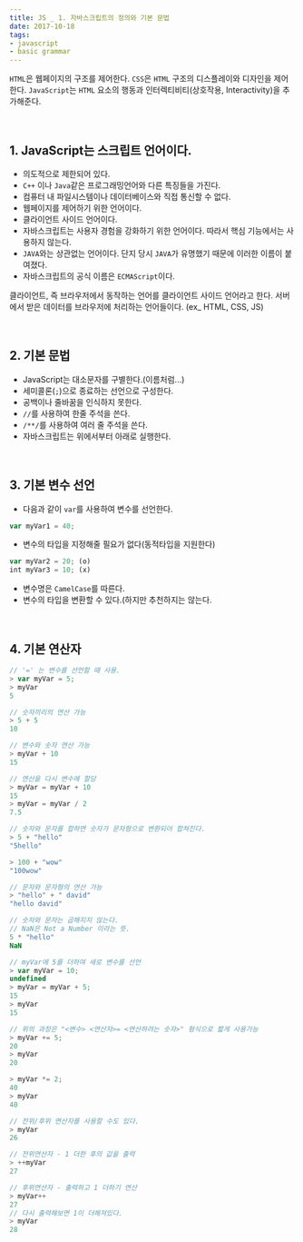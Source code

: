 ```yaml
---
title: JS _ 1. 자바스크립트의 정의와 기본 문법
date: 2017-10-18
tags:
- javascript
- basic grammar
---
```



`HTML`은 웹페이지의 구조를 제어한다. `CSS`은 `HTML` 구조의 디스플레이와 디자인을 제어한다. `JavaScript`는 `HTML` 요소의 행동과 인터렉티비티(상호작용, Interactivity)을 추가해준다.

<br>

## 1. JavaScript는 스크립트 언어이다.

- 의도적으로 제한되어 있다.
- `C++` 이나 `Java`같은 프로그래밍언어와 다른 특징들을 가진다.
- 컴퓨터 내 파일시스템이나 데이터베이스와 직접 통신할 수 없다.
- 웹페이지를 제어하기 위한 언어이다.
- 클라이언트 사이드 언어이다.
- 자바스크립트는 사용자 경험을 강화하기 위한 언어이다. 따라서 핵심 기능에서는 사용하지 않는다.
- `JAVA`와는 상관없는 언어이다. 단지 당시 `JAVA`가 유명했기 때문에 이러한 이름이 붙여졌다.
- 자바스크립트의 공식 이름은 `ECMAScript`이다.

클라이언트, 즉 브라우저에서 동작하는 언어를 클라이언트 사이드 언어라고 한다. 서버에서 받은 데이터를 브라우저에 처리하는 언어들이다. (ex_ HTML, CSS, JS)

<br>

## 2. 기본 문법

- JavaScript는 대소문자를 구별한다.(이름처럼...)
- 세미콜론(`;`)으로 종료하는 선언으로 구성한다.
- 공백이나 줄바꿈을 인식하지 못한다.
- `//`를 사용하여 한줄 주석을 쓴다.
- `/**/`를 사용하여 여러 줄 주석을 쓴다.
- 자바스크립트는 위에서부터 아래로 실행한다.

<br>

## 3. 기본 변수 선언

- 다음과 같이 `var`를 사용하여 변수를 선언한다.

```js
var myVar1 = 40;
```

- 변수의 타입을 지정해줄 필요가 없다(동적타입을 지원한다)

```js
var myVar2 = 20; (o)
int myVar3 = 10; (x)
```

- 변수명은 `CamelCase`를 따른다.
- 변수의 타입을 변환할 수 있다.(하지만 추천하지는 않는다.

<br>

## 4. 기본 연산자

```js
// '=' 는 변수를 선언할 때 사용.
> var myVar = 5;
> myVar
5

// 숫자끼리의 연산 가능
> 5 + 5
10

// 변수와 숫자 연산 가능
> myVar + 10
15

// 연산을 다시 변수에 할당
> myVar = myVar + 10
15
> myVar = myVar / 2
7.5

// 숫자와 문자를 합하면 숫자가 문자형으로 변환되어 합쳐진다.
> 5 + "hello"
"5hello"

> 100 + "wow"
"100wow"

// 문자와 문자형의 연산 가능
> "hello" + " david"
"hello david"

// 숫자와 문자는 곱해지지 않는다.
// NaN은 Not a Number 이라는 뜻.
5 * "hello"
NaN

// myVar에 5를 더하여 새로 변수를 선언
> var myVar = 10;
undefined
> myVar = myVar + 5;
15
> myVar
15

// 위의 과정은 "<변수> <연산자>= <연산하려는 숫자>" 형식으로 짧게 사용가능
> myVar += 5;
20
> myVar
20

> myVar *= 2;
40
> myVar
40

// 전위/후위 연산자를 사용할 수도 있다.
> myVar
26

// 전위연산자 - 1 더한 후의 값을 출력
> ++myVar
27

// 후위연산자 - 출력하고 1 더하기 연산
> myVar++
27
// 다시 출력해보면 1이 더해져있다.
> myVar
28
```

<br>
